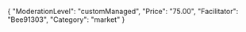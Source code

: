 {
"ModerationLevel": "customManaged",
"Price": "75.00",
"Facilitator": "Bee91303",
"Category": "market"
}
